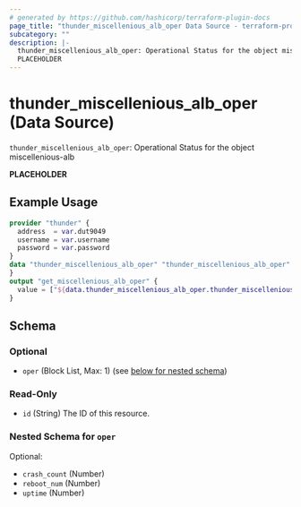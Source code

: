 ```yaml
---
# generated by https://github.com/hashicorp/terraform-plugin-docs
page_title: "thunder_miscellenious_alb_oper Data Source - terraform-provider-thunder"
subcategory: ""
description: |-
  thunder_miscellenious_alb_oper: Operational Status for the object miscellenious-alb
  PLACEHOLDER
---
```


# thunder_miscellenious_alb_oper (Data Source)

`thunder_miscellenious_alb_oper`: Operational Status for the object miscellenious-alb

__PLACEHOLDER__

## Example Usage

```terraform
provider "thunder" {
  address  = var.dut9049
  username = var.username
  password = var.password
}
data "thunder_miscellenious_alb_oper" "thunder_miscellenious_alb_oper" {
}
output "get_miscellenious_alb_oper" {
  value = ["${data.thunder_miscellenious_alb_oper.thunder_miscellenious_alb_oper}"]
}
```

<!-- schema generated by tfplugindocs -->
## Schema

### Optional

- `oper` (Block List, Max: 1) (see [below for nested schema](#nestedblock--oper))

### Read-Only

- `id` (String) The ID of this resource.

<a id="nestedblock--oper"></a>
### Nested Schema for `oper`

Optional:

- `crash_count` (Number)
- `reboot_num` (Number)
- `uptime` (Number)


